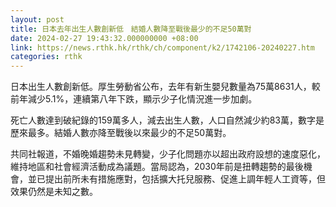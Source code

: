 ```yaml
---
layout: post
title: 日本去年出生人數創新低　結婚人數降至戰後最少的不足50萬對
date: 2024-02-27 19:43:32.000000000 +08:00
link: https://news.rthk.hk/rthk/ch/component/k2/1742106-20240227.htm
categories: rthk
---
```


日本出生人數創新低。厚生勞動省公布，去年有新生嬰兒數量為75萬8631人，較前年減少5.1%，連續第八年下跌，顯示少子化情況進一步加劇。

死亡人數達到破紀錄的159萬多人，減去出生人數，人口自然減少約83萬，數字是歷來最多。結婚人數亦降至戰後以來最少的不足50萬對。

共同社報道，不婚晚婚趨勢未見轉變，少子化問題亦以超出政府設想的速度惡化，維持地區和社會經濟活動成為議題。當局認為，2030年前是扭轉趨勢的最後機會，並已提出前所未有措施應對，包括擴大托兒服務、促進上調年輕人工資等，但效果仍然是未知之數。
